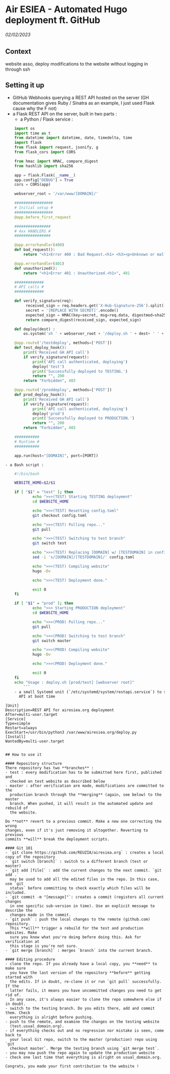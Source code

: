 # Air ESIEA - Automated Hugo deployment ft. GitHub
###### 02/02/2023

## Context
website asso, deploy modifications to the website without logging in through ssh

## Setting it up
- GitHub Webhooks querying a REST API hosted on the server (GH documentation
  gives Ruby / Sinatra as an example, I just used Flask cause why the F not)
- a Flask REST API on the server, built in two parts : 
	- a Python / Flask service : 
```python
	import os
	import time as t
	from datetime import datetime, date, timedelta, time
	import flask
	from flask import request, jsonify, g
	from flask_cors import CORS

	from hmac import HMAC, compare_digest
	from hashlib import sha256

	app = flask.Flask(__name__)
	app.config["DEBUG"] = True
	cors = CORS(app)

	webserver_root = '/var/www/[DOMAIN]/'

	#################
	# Initial setup #
	#################
	@app.before_first_request

	################
	# 4xx HANDLERS #
	################

	@app.errorhandler(400)
	def bad_request():
		return "<h1>Error 400 : Bad Request.<h1> <h3><p>Unknown or malformed API call. RTFM.</p></h3>", 400

	@app.errorhandler(401)
	def unauthorized():
		return "<h1>Error 401 : Unauthorized.<h1>", 401

	#############
	# API calls #
	#############

	def verify_signature(req):
		 received_sign = req.headers.get('X-Hub-Signature-256').split('sha256=')[-1].strip()
		 secret = '[REPLACE WITH SECRET]'.encode()
		 expected_sign = HMAC(key=secret, msg=req.data, digestmod=sha256).hexdigest()
		 return compare_digest(received_sign, expected_sign)

	def deploy(dest) :
		os.system('sh ' + webserver_root + '/deploy.sh ' + dest+ ' ' + webserver_root)

	@app.route('/testdeploy', methods=['POST'])
	def test_deploy_hook(): 
		print('Received GH API call')
		if verify_signature(request):
			print('API call authenticated, deploying')
			deploy('test')
			print('Successfully deployed to TESTING.')
			return "", 200
		return "Forbidden", 403

	@app.route('/proddeploy', methods=['POST'])
	def prod_deploy_hook(): 
		print('Received GH API call')
		if verify_signature(request):
			print('API call authenticated, deploying')
			deploy('prod')
			print('Successfully deployed to PRODUCTION.')
			return "", 200
		return "Forbidden", 403

	###########
	# Runtime #
	###########

	app.run(host="[DOMAIN]", port=[PORT])
```
	- a Bash script :
```bash
	#!/bin/bash

	WEBSITE_HOME=$2/$1

	if [ "$1" = "test" ]; then
			echo ">>>(TEST) Starting TESTING deployment"
			cd $WEBSITE_HOME

			echo ">>>(TEST) Resetting config.toml"
			git checkout config.toml

			echo ">>>(TEST) Pulling repo..."
			git pull

			echo ">>>(TEST) Switching to test branch"
			git switch test

			echo ">>>(TEST) Replacing [DOMAIN] w/ [TESTDOMAIN] in config.toml"
			sed -i 's/[DOMAIN]/[TESTDOMAIN]/' config.toml

			echo ">>>(TEST) Compiling website"
			hugo -Dv

			echo ">>>(TEST) Deployment done."

			exit 0
	fi

	if [ "$1" = "prod" ]; then
			echo ">>> Starting PRODUCTION deployment"
			cd $WEBSITE_HOME

			echo ">>>(PROD) Pulling repo..."
			git pull

			echo ">>>(PROD) Switching to test branch"
			git switch master

			echo ">>>(PROD) Compiling website"
			hugo -Dv

			echo ">>>(PROD) Deployment done."

			exit 0
	fi
	echo "Usage : deploy.sh [prod/test] [webserver root]"
		```
	- a small Systemd unit (`/etc/systemd/system/restapi.service`) to start up the
	  API at boot time 
```
	[Unit]
	Description=REST API for airesiea.org deployment
	After=multi-user.target
	[Service]
	Type=simple
	Restart=always
	ExecStart=/usr/bin/python3 /var/www/airesiea.org/deploy.py
	[Install]
	WantedBy=multi-user.target
```

## How to use it

#### Repository structure
There repository has two **branches** : 
- test : every modification has to be submitted here first, published and
  checked on test website as described below
- master : after verification are made, modifications are committed to the
  production branch through the **merging** (again, see below) to the master
  branch. When pushed, it will result in the automated update and rebuild of
  the website.

Do **not** revert to a previous commit. Make a new one correcting the wrong
changes, even if it's just removing it altogether. Reverting to previous
commits **will** break the deployment scripts.

#### Git 101
- `git clone https://github.com/REUZIA/airesiea.org` : creates a local copy of the repository
- `git switch [branch]` : switch to a different branch (test or master)
- `git add [file]` : add the current changes to the next commit. `git add .`
  may be used to add all the edited files in the repo. In this case, use `git
  status` before committing to check exactly which files will be included.
- `git commit -m "[message]"`: creates a commit (registers all current changes
  in one specific sub-version in time). Use an explicit message to describe the
  changes made in the commit.
- `git push` : push the local changes to the remote (github.com) repository.
  This **will** trigger a rebuild for the test and production websites. Make
  sure you know what you're doing before doing this. Ask for verification at
  this stage is you're not sure.
- `git merge [branch]` : merges `branch` into the current branch. 

#### Editing procedure
- clone the repo. If you already have a local copy, you **need** to make sure
  you have the last version of the repository **before** getting started with
  the edits. If in doubt, re-clone it or run `git pull` successfully. If the
  latter fails, it means you have uncommitted changes you need to get rid of. 
  In any case, it's always easier to clone the repo somewhere else if in doubt.
- switch to the testing branch. Do you edits there, add and commit them. Check
  everything is alright before pushing.
- push to the remote, and examine the changes on the testing website
  (test.usual_domain.org).
- if everything checks out and no regression nor mistake is seen, come back to
  your local Git repo, switch to the master (production) repo using `git
  checkout master`. Merge the testing branch using `git merge test`.
- you may now push the repo again to update the production website
- check one last time that everything is alright on usual_domain.org.

Congrats, you made your first contribution to the website !
